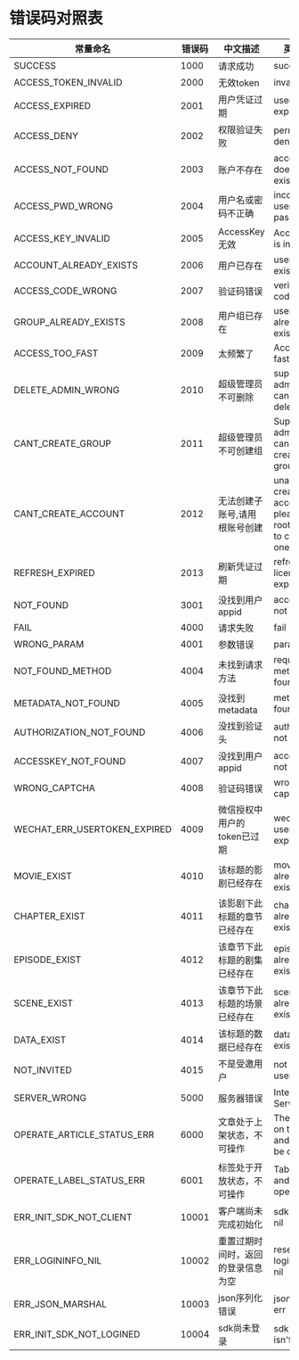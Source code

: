 # 错误码对照表

| 常量命名                         | 错误码   | 中文描述              | 英文描述                                                                |
|------------------------------|-------|-------------------|---------------------------------------------------------------------|
| SUCCESS                      | 1000  | 请求成功              | success                                                             |
| ACCESS_TOKEN_INVALID         | 2000  | 无效token           | invalid token                                                       |
| ACCESS_EXPIRED               | 2001  | 用户凭证过期            | user licence expired                                                |
| ACCESS_DENY                  | 2002  | 权限验证失败            | permission denied                                                   |
| ACCESS_NOT_FOUND             | 2003  | 账户不存在             | account does not exist                                              |
| ACCESS_PWD_WRONG             | 2004  | 用户名或密码不正确         | incorrect username or password                                      |
| ACCESS_KEY_INVALID           | 2005  | AccessKey无效       | AccessKey is invalid                                                |
| ACCOUNT_ALREADY_EXISTS       | 2006  | 用户已存在             | user already exists                                                 |
| ACCESS_CODE_WRONG            | 2007  | 验证码错误             | verification code error                                             |
| GROUP_ALREADY_EXISTS         | 2008  | 用户组已存在            | user group already exists                                           |
| ACCESS_TOO_FAST              | 2009  | 太频繁了              | Access too fast                                                     |
| DELETE_ADMIN_WRONG           | 2010  | 超级管理员不可删除         | super administrator cannot be deleted                               |
| CANT_CREATE_GROUP            | 2011  | 超级管理员不可创建组        | Super administrator cannot create groups                            |
| CANT_CREATE_ACCOUNT          | 2012  | 无法创建子账号,请用根账号创建   | unable to create sub-account, please use root account to create one |
| REFRESH_EXPIRED              | 2013  | 刷新凭证过期            | refresh licence expired                                             |
| NOT_FOUND                    | 3001  | 没找到用户appid        | accesskey not found                                                 |
| FAIL                         | 4000  | 请求失败              | fail                                                                |
| WRONG_PARAM                  | 4001  | 参数错误              | param error                                                         |
| NOT_FOUND_METHOD             | 4004  | 未找到请求方法           | request method not found                                            |
| METADATA_NOT_FOUND           | 4005  | 没找到metadata       | metadata not found                                                  |
| AUTHORIZATION_NOT_FOUND      | 4006  | 没找到验证头            | authorization not found                                             |
| ACCESSKEY_NOT_FOUND          | 4007  | 没找到用户appid        | accesskey not found                                                 |
| WRONG_CAPTCHA                | 4008  | 验证码错误             | wrong captcha                                                       |
| WECHAT_ERR_USERTOKEN_EXPIRED | 4009  | 微信授权中用户的token已过期  | wechat user_token is expired                                        |
| MOVIE_EXIST                  | 4010  | 该标题的影剧已经存在        | movie already exists                                                |
| CHAPTER_EXIST                | 4011  | 该影剧下此标题的章节已经存在    | chapter already exists                                              |
| EPISODE_EXIST                | 4012  | 该章节下此标题的剧集已经存在    | episode already exists                                              |
| SCENE_EXIST                  | 4013  | 该章节下此标题的场景已经存在    | scene already exists                                                |
| DATA_EXIST                   | 4014  | 该标题的数据已经存在        | data already exists                                                 |
| NOT_INVITED                  | 4015  | 不是受邀用户            | not invited user                                                    |
| SERVER_WRONG                 | 5000  | 服务器错误             | Internal Server Error                                               |
| OPERATE_ARTICLE_STATUS_ERR   | 6000  | 文章处于上架状态，不可操作     | The article is on the shelf and cannot be operated                  |
| OPERATE_LABEL_STATUS_ERR     | 6001  | 标签处于开放状态，不可操作     | Tab is open and not operable                                        |
| ERR_INIT_SDK_NOT_CLIENT      | 10001 | 客户端尚未完成初始化        | sdk client is nil                                                   |
| ERR_LOGININFO_NIL            | 10002 | 重置过期时间时，返回的登录信息为空 | reset time, logininfo is nil                                        |
| ERR_JSON_MARSHAL             | 10003 | json序列化错误         | json marshal err                                                    |
| ERR_INIT_SDK_NOT_LOGINED     | 10004 | sdk尚未登录           | sdk client isn't logined                                            |
